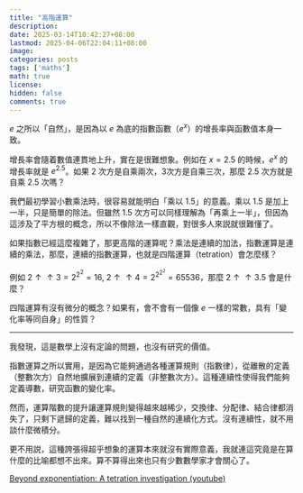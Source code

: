```yaml
---
title: "高階運算"
description: 
date: 2025-03-14T10:42:27+08:00
lastmod: 2025-04-06T22:04:11+08:00
image: 
categories: posts
tags: ['maths']
math: true
license: 
hidden: false
comments: true
---
```


$e$ 之所以「自然」，是因為以 $e$ 為底的指數函數（$e^x$）的增長率與函數值本身一致。

增長率會隨着數值連貫地上升，實在是很難想象。例如在 $x = 2.5$ 的時候，$e^x$ 的增長率就是 $e^{2.5}$。如果 2 次方是自乘兩次，3次方是自乘三次，那麼 2.5 次方就是自乘 2.5 次嗎？

我們最初學習小數乘法時，很容易就能明白「乘以 1.5」的意義。乘以 1.5 是加上一半，只是簡單的除法。但雖然 1.5 次方可以同樣理解為「再乘上一半」，但因為這涉及了平方根的概念，所以不像除法一樣直觀，對很多人來説就很難懂了。

如果指數已經這麼複雜了，那更高階的運算呢？乘法是連續的加法，指數運算是連續的乘法，那麼，連續的指數運算，也就是四階運算（tetration）會怎麼樣？

例如 $2 \uparrow \uparrow 3 = 2^{2^2} = 16$, $2 \uparrow \uparrow 4 = 2^{2^{2^2}} = 65536$，那麼 $2 \uparrow \uparrow 3.5$ 會是什麼？

四階運算有沒有微分的概念？如果有，會不會有一個像 $e$ 一樣的常數，具有「變化率等同自身」的性質？

***
我發現，這是數學上沒有定論的問題，也沒有研究的價值。

指數運算之所以實用，是因為它能夠通過各種運算規則（指數律），從離散的定義（整數次方）自然地擴展到連續的定義（非整數次方）。這種連續性使得我們能夠定義導數，研究函數的變化率。

然而，運算階數的提升讓運算規則變得越來越稀少，交換律、分配律、結合律都消失了，只剩下遞歸的定義，難以找到一種自然的連續化方式。沒有連續性，就不用談什麼微積分。

更不用説，這種誇張得超乎想象的運算本來就沒有實際意義，我就連這究竟是在算什麼的比喻都想不出來。算不算得出來也只有少數數學家才會關心了。

[Beyond exponentiation: A tetration investigation (youtube)](https://www.youtube.com/watch?v=qdqPTEpq5Xw&pp=ygUJdGV0cmF0aW9u)

